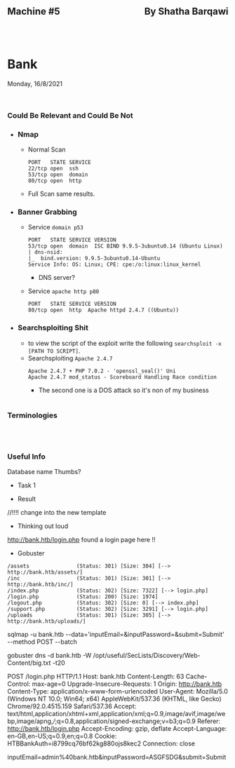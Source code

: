 <link href="../../styles.module.css" rel="stylesheet">
<link rel="preconnect" href="https://fonts.googleapis.com">
<link rel="preconnect" href="https://fonts.gstatic.com" crossorigin>
<link href="https://fonts.googleapis.com/css2?family=Cedarville+Cursive&display=swap" rel="stylesheet">
<link rel="preconnect" href="https://fonts.googleapis.com">
<link rel="preconnect" href="https://fonts.gstatic.com" crossorigin>
<link href="https://fonts.googleapis.com/css2?family=Cedarville+Cursive&family=Zen+Tokyo+Zoo&display=swap" rel="stylesheet">
<link rel="preconnect" href="https://fonts.googleapis.com">
<link rel="preconnect" href="https://fonts.gstatic.com" crossorigin>
<link href="https://fonts.googleapis.com/css2?family=Cedarville+Cursive&family=Encode+Sans+SC&family=Zen+Tokyo+Zoo&display=swap" rel="stylesheet">


## <span class="copyright">Machine #5<span style="float:right;">By Shatha Barqawi</span>

<br/><br/>

# <span class="title">Bank


<span class="date">Monday, 16/8/2021</span> 


<br/> 

### <span class="helpmach subtitle">Could Be Relevant and Could Be Not  
   * ###  <span class="helpmach subtitle">Nmap
     * Normal Scan  
       ```console
       PORT   STATE SERVICE
       22/tcp open  ssh
       53/tcp open  domain
       80/tcp open  http
       ```

      * Full Scan same results.

   * ###  <span class="helpmach subtitle">Banner Grabbing
       * Service `domain p53`
         ```console
         PORT   STATE SERVICE VERSION
         53/tcp open  domain  ISC BIND 9.9.5-3ubuntu0.14 (Ubuntu Linux)
         | dns-nsid:
         |_  bind.version: 9.9.5-3ubuntu0.14-Ubuntu
         Service Info: OS: Linux; CPE: cpe:/o:linux:linux_kernel
         ```  
         * DNS server?  


       * Service `apache http p80`
         ```console
         PORT   STATE SERVICE VERSION
         80/tcp open  http	Apache httpd 2.4.7 ((Ubuntu))
         ```




   * ###  <span class="helpmach subtitle">Searchsploiting Shit      
     * to view the script of the exploit write the following `searchsploit -x [PATH TO SCRIPT]`.
     * Searchsploiting `Apache 2.4.7`
       ```console
       Apache 2.4.7 + PHP 7.0.2 - 'openssl_seal()' Uni 
       Apache 2.4.7 mod_status - Scoreboard Handling Race condition
       ```  
       * The second one is a DOS attack so it's non of my business
<br/><br/> 

### <span class="helpmach subtitle">Terminologies  

<br/><br/> 

### <span class="helpmach subtitle">Useful Info
   Database name Thumbs?
* <span class="helpmach subtitle">Task 1</span>  
  
* <span class="helpmach subtitle">Result</span> 
  

//!!!! change into the new template


* Thinking out loud  

http://bank.htb/login.php found a login page here !!   


* Gobuster   

```console
/assets               (Status: 301) [Size: 304] [--> http://bank.htb/assets/]
/inc                  (Status: 301) [Size: 301] [--> http://bank.htb/inc/]   
/index.php            (Status: 302) [Size: 7322] [--> login.php]             
/login.php            (Status: 200) [Size: 1974]                             
/logout.php           (Status: 302) [Size: 0] [--> index.php]                
/support.php          (Status: 302) [Size: 3291] [--> login.php]             
/uploads              (Status: 301) [Size: 305] [--> http://bank.htb/uploads/]

```  


sqlmap -u bank.htb --data='inputEmail=&inputPassword=&submit=Submit' --method POST  --batch  


gobuster dns -d bank.htb -W /opt/useful/SecLists/Discovery/Web-Content/big.txt -t20



POST /login.php HTTP/1.1
Host: bank.htb
Content-Length: 63
Cache-Control: max-age=0
Upgrade-Insecure-Requests: 1
Origin: http://bank.htb
Content-Type: application/x-www-form-urlencoded
User-Agent: Mozilla/5.0 (Windows NT 10.0; Win64; x64) AppleWebKit/537.36 (KHTML, like Gecko) Chrome/92.0.4515.159 Safari/537.36
Accept: text/html,application/xhtml+xml,application/xml;q=0.9,image/avif,image/webp,image/apng,*/*;q=0.8,application/signed-exchange;v=b3;q=0.9
Referer: http://bank.htb/login.php
Accept-Encoding: gzip, deflate
Accept-Language: en-GB,en-US;q=0.9,en;q=0.8
Cookie: HTBBankAuth=i8799cq76bf62kg880ojs8kec2
Connection: close

inputEmail=admin%40bank.htb&inputPassword=ASGFSDG&submit=Submit